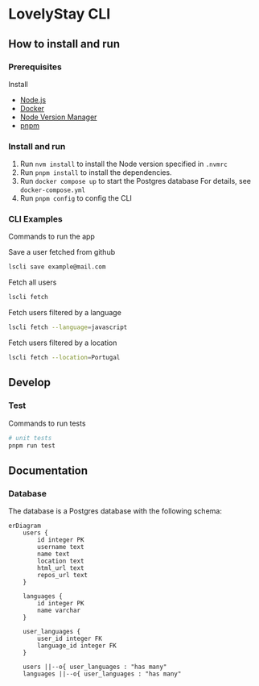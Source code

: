 # LovelyStay CLI

## How to install and run

### Prerequisites

Install

- [Node.js](https://nodejs.org)
- [Docker](https://www.docker.com/)
- [Node Version Manager](https://github.com/nvm-sh/nvm)
- [pnpm](https://pnpm.io/)

### Install and run

1. Run `nvm install` to install the Node version specified in `.nvmrc`
2. Run `pnpm install` to install the dependencies.
3. Run `docker compose up` to start the Postgres database
   For details, see `docker-compose.yml`
4. Run `pnpm config` to config the CLI

### CLI Examples

Commands to run the app

Save a user  fetched from github

```bash
lscli save example@mail.com
```

Fetch all users

```bash
lscli fetch
```

Fetch users filtered by a language

```bash
lscli fetch --language=javascript
```

Fetch users filtered by a location

```bash
lscli fetch --location=Portugal
```

## Develop

### Test

Commands to run tests

```bash
# unit tests
pnpm run test
```

## Documentation

### Database

The database is a Postgres database with the following schema:

```mermaid
erDiagram
    users {
        id integer PK
        username text
        name text
        location text
        html_url text
        repos_url text
    }

    languages {
        id integer PK
        name varchar
    }

    user_languages {
        user_id integer FK
        language_id integer FK
    }

    users ||--o{ user_languages : "has many"
    languages ||--o{ user_languages : "has many"
```

